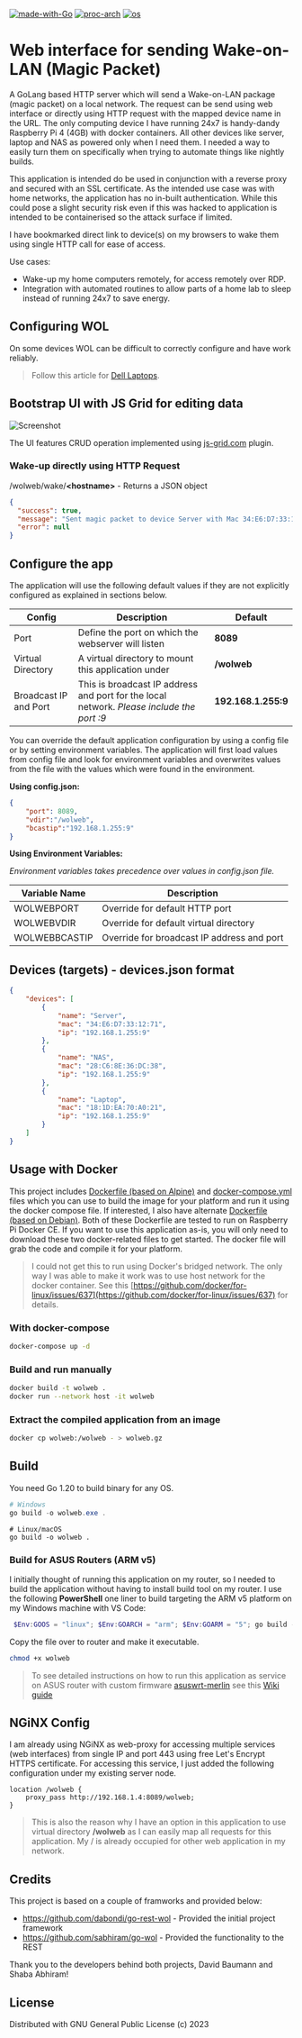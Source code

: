 [![made-with-Go](https://img.shields.io/badge/Made%20with-Go-orange)](http://golang.org)
[![proc-arch](https://img.shields.io/badge/Arch-x86%20%7C%20AMD64%20%7C%20ARM5%20%7C%20ARM7-blue)](http://golang.org)
[![os](https://img.shields.io/badge/OS-Linux%20%7C%20Windows%20%7C%20Darwin-yellowgreen)](http://golang.org)


# Web interface for sending Wake-on-LAN (Magic Packet)

A GoLang based HTTP server which will send a Wake-on-LAN package (magic packet) on a local network. The request can be send using web interface or directly using HTTP request with the mapped device name in the URL. The only computing device I have running 24x7 is handy-dandy Raspberry Pi 4 (4GB) with docker containers. All other devices like server, laptop and NAS as powered only when I need them. I needed a way to easily turn them on specifically when trying to automate things like nightly builds.

This application is intended do be used in conjunction with a reverse proxy and secured with an SSL certificate. As the intended use case was with home networks, the application has no in-built authentication. While this could pose a slight security risk even if this was hacked to application is intended to be containerised so the attack surface if limited.

I have bookmarked direct link to device(s) on my browsers to wake them using single HTTP call for ease of access.

Use cases:
- Wake-up my home computers remotely, for access remotely over RDP.
- Integration with automated routines to allow parts of a home lab to sleep instead of running 24x7 to save energy.


## Configuring WOL

On some devices WOL can be difficult to correctly configure and have work reliably.
> Follow this article for [Dell Laptops](https://www.dell.com/support/article/en-us/sln305365/how-to-setup-wake-on-lan-wol-on-your-dell-system?lang=en).


## Bootstrap UI with JS Grid for editing data

![Screenshot](wolweb_ui.png)

The UI features CRUD operation implemented using [js-grid.com](https://github.com/tabalinas/jsgrid) plugin. 

### Wake-up directly using HTTP Request

/wolweb/wake/**&lt;hostname&gt;** -  Returns a JSON object

```json
{
  "success": true,
  "message": "Sent magic packet to device Server with Mac 34:E6:D7:33:12:71 on Broadcast IP 192.168.1.255:9",
  "error": null
}
```

## Configure the app

The application will use the following default values if they are not explicitly configured as explained in sections below.

| Config | Description | Default
| --- | --- | --- |
| Port | Define the port on which the webserver will listen | **8089**
| Virtual Directory | A virtual directory to mount this application under | **/wolweb**
| Broadcast IP and Port | This is broadcast IP address and port for the local network. *Please include the port :9* | **192.168.1.255:9**

You can override the default application configuration by using a config file or by setting environment variables. The application will first load values from config file and look for environment variables and overwrites values from the file with the values which were found in the environment.

**Using config.json:**

```json
{
    "port": 8089,
    "vdir":"/wolweb",
    "bcastip":"192.168.1.255:9"
}
```
**Using Environment Variables:**

*Environment variables takes precedence over values in config.json file.*

| Variable Name | Description
| --- | --- |
| WOLWEBPORT | Override for default HTTP port
| WOLWEBVDIR | Override for default virtual directory
| WOLWEBBCASTIP | Override for broadcast IP address and port

## Devices (targets) - devices.json format
```json
{
    "devices": [
        {
            "name": "Server",
            "mac": "34:E6:D7:33:12:71",
            "ip": "192.168.1.255:9"
        },
        {
            "name": "NAS",
            "mac": "28:C6:8E:36:DC:38",
            "ip": "192.168.1.255:9"
        },
        {
            "name": "Laptop",
            "mac": "18:1D:EA:70:A0:21",
            "ip": "192.168.1.255:9"
        }
    ]
}

```


## Usage with Docker
This project includes [Dockerfile (based on Alpine)](./Dockerfile) and [docker-compose.yml](./docker-compose.yml) files which you can use to build the image for your platform and run it using the docker compose file. If interested, I also have alternate [Dockerfile (based on Debian)](.Debian_Dockerfile). Both of these Dockerfile are tested to run on Raspberry Pi Docker CE. If you want to use this application as-is, you will only need to download these two docker-related files to get started. The docker file will grab the code and compile it for your platform.

> I could not get this to run using Docker's bridged network. The only way I was able to make it work was to use host network for the docker container. See this [https://github.com/docker/for-linux/issues/637](https://github.com/docker/for-linux/issues/637) for details.

### With docker-compose
```bash
docker-compose up -d
```

### Build and run manually
```bash
docker build -t wolweb .
docker run --network host -it wolweb
```

### Extract the compiled application from an image
```bash
docker cp wolweb:/wolweb - > wolweb.gz
```


## Build 
You need Go 1.20 to build binary for any OS.

```powershell
# Windows
go build -o wolweb.exe .
```
```shell
# Linux/macOS
go build -o wolweb .
```

### Build for ASUS Routers (ARM v5)
I initially thought of running this application on my router, so I needed to build the application without having to install build tool on my router. I use the following **PowerShell** one liner to build targeting the ARM v5 platform on my Windows machine with VS Code:

```powershell
 $Env:GOOS = "linux"; $Env:GOARCH = "arm"; $Env:GOARM = "5"; go build -o wolweb .
```
Copy the file over to router and make it executable.
```sh
chmod +x wolweb
```

> To see detailed instructions on how to run this application as service on ASUS router with custom firmware [asuswrt-merlin](https://www.asuswrt-merlin.net/) see this [Wiki guide](https://github.com/sameerdhoot/wolweb/wiki/Run-on-asuswrt-merlin)


## NGiNX Config
I am already using NGiNX as web-proxy for accessing multiple services (web interfaces) from single IP and port 443 using free Let's Encrypt HTTPS certificate. For accessing this service, I just added the following configuration under my existing server node.
```
location /wolweb {
	proxy_pass http://192.168.1.4:8089/wolweb;
}
```
> This is also the reason why I have an option in this application to use virtual directory **/wolweb** as I can easily map all requests for this application. My / is already occupied for other web application in my network.


## Credits
This project is based on a couple of framworks and provided below:

* https://github.com/dabondi/go-rest-wol - Provided the initial project framework
* https://github.com/sabhiram/go-wol - Provided the functionality to the REST

Thank you to the developers behind both projects, David Baumann and Shaba Abhiram!


## License
Distributed with GNU General Public License (c) 2023